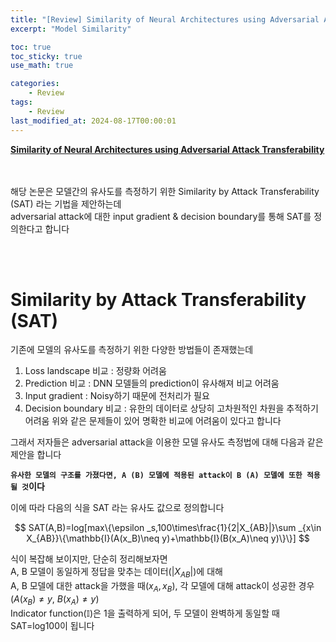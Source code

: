 ```yaml
---
title: "[Review] Similarity of Neural Architectures using Adversarial Attack Transferability, ECCV, 2024"
excerpt: "Model Similarity"

toc: true
toc_sticky: true
use_math: true

categories:
    - Review
tags:
    - Review
last_modified_at: 2024-08-17T00:00:01
---
```


<!--bundle exec jekyll serve : 임시 확인-->


**[Similarity of Neural Architectures using Adversarial Attack Transferability](https://arxiv.org/abs/2210.11407)**<br>
<br>
<br>

해당 논문은 모델간의 유사도를 측정하기 위한 Similarity by Attack Transferability (SAT) 라는 기법을 제안하는데<br>
adversarial attack에 대한 input gradient & decision boundary를 통해 SAT를 정의한다고 합니다

<br>
<br>

# Similarity by Attack Transferability (SAT)
기존에 모델의 유사도를 측정하기 위한 다양한 방법들이 존재했는데<br>
1. Loss landscape 비교 : 정량화 어려움
2. Prediction 비교 : DNN 모델들의 prediction이 유사해져 비교 어려움
3. Input gradient : Noisy하기 때문에 전처리가 필요
4. Decision boundary 비교 : 유한의 데이터로 상당히 고차원적인 차원을 추적하기 어려움
위와 같은 문제들이 있어 명확한 비교에 어려움이 있다고 합니다<br>

그래서 저자들은 adversarial attack을 이용한 모델 유사도 측정법에 대해 다음과 같은 제안을 합니다<br>

**`유사한 모델의 구조를 가졌다면, A (B) 모델에 적용된 attack이 B (A) 모델에 또한 적용될 것`이다**<br>

이에 따라 다음의 식을 SAT 라는 유사도 값으로 정의합니다

$$
SAT(A,B)=log[max\{\epsilon _s,100\times\frac{1}{2|X_{AB}|}\sum _{x\in X_{AB}}\{\mathbb{I}(A(x_B)\neq y)+\mathbb{I}(B(x_A)\neq y)\}\}]
$$

식이 복잡해 보이지만, 단순히 정리해보자면<br>
A, B 모델이 동일하게 정답을 맞추는 데이터($|X_{AB}|$)에 대해<br>
A, B 모델에 대한 attack을 가했을 때($x_A, x_B$), 각 모델에 대해 attack이 성공한 경우($A(x_B)\neq y,\ B(x_A)\neq y$)<br>
Indicator function($\mathbb{I}$)은 1을 출력하게 되어, 두 모델이 완벽하게 동일할 때 SAT=log100이 됩니다
